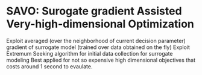 # SAVO: Surogate gradient Assisted Very-high-dimensional Optimization

Exploit averaged (over the neighborhood of current decision parameter) gradient of surrogate model (trained over data obtained on the fly)
Exploit Extremum Seeking algorithm for initial data collection for surrogate modeling
Best applied for not so expensive high dimensional objectives that costs around 1 second to evaulate. 